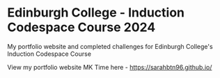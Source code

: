 # Edinburgh College - Induction Codespace Course 2024

My portfolio website and completed challenges for Edinburgh College's Induction Codespace Course

View my portfolio website MK Time here - https://sarahbtn96.github.io/

